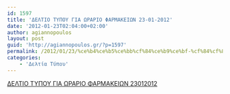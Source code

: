 ```yaml
---
id: 1597
title: 'ΔΕΛΤΙΟ ΤΥΠΟΥ ΓΙΑ ΩΡΑΡΙΟ ΦΑΡΜΑΚΕΙΩΝ 23-01-2012'
date: '2012-01-23T02:04:00+02:00'
author: agiannopoulos
layout: post
guid: 'http://agiannopoulos.gr/?p=1597'
permalink: /2012/01/23/%ce%b4%ce%b5%ce%bb%cf%84%ce%b9%ce%bf-%cf%84%cf%85%cf%80%ce%bf%cf%85-%ce%b3%ce%b9%ce%b1-%cf%89%cf%81%ce%b1%cf%81%ce%b9%ce%bf-%cf%86%ce%b1%cf%81%ce%bc%ce%b1%ce%ba%ce%b5%ce%b9%cf%89%ce%bd-23-01-2012/
categories:
    - 'Δελτία Τύπου'
---
```


[ΔΕΛΤΙΟ ΤΥΠΟΥ ΓΙΑ ΩΡΑΡΙΟ ΦΑΡΜΑΚΕΙΩΝ 23012012](/wp-content/uploads/2012/04/ceb4ceb5cebbcf84ceb9cebf-cf84cf85cf80cebfcf85-ceb3ceb9ceb1-cf89cf81ceb1cf81ceb9cebf-cf86ceb1cf81cebcceb1cebaceb5ceb9cf89cebd-23012012.doc)